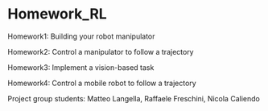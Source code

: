 # Homework_RL

Homework1: Building your robot manipulator

Homework2: Control a manipulator to follow a trajectory

Homework3: Implement a vision-based task

Homework4: Control a mobile robot to follow a trajectory

Project group students: Matteo Langella, Raffaele Freschini, Nicola Caliendo

